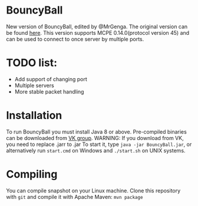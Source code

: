 # BouncyBall
New version of BouncyBall, edited by @MrGenga.
The original version can be found [here](https://github.com/jython234/BouncyBall).
This version supports MCPE 0.14.0(protocol version 45) and can be used to connect to once server by multiple ports.

# TODO list:
- Add support of changing port
- Multiple servers
- More stable packet handling

# Installation
To run BouncyBall you must install Java 8 or above.
Pre-compiled binaries can be downloaded from [VK group](http://vk.com/bouncy.ball).
WARNING: If you download from VK, you need to replace .jarr to .jar
To start it, type ```java -jar BouncyBall.jar```, or alternatively run ```start.cmd``` on Windows and ```./start.sh``` on UNIX systems.

# Compiling
You can compile snapshot on your Linux machine. Clone this repository with ```git``` and compile it with Apache Maven: ```mvn package```

